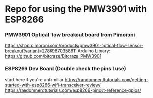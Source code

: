 # Repo for using the PMW3901 with ESP8266

### PMW3901 Optical flow breakout board from Pimoroni
https://shop.pimoroni.com/products/pmw3901-optical-flow-sensor-breakout?variant=27869870358611
Arduino Library: https://github.com/bitcraze/Bitcraze_PMW3901



### ESP8266 Dev Board (Double check the pins I use)
start here if you're unfamiliar https://randomnerdtutorials.com/getting-started-with-esp8266-wifi-transceiver-review/
https://randomnerdtutorials.com/esp8266-pinout-reference-gpios/

